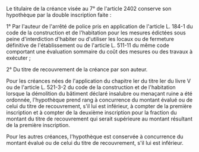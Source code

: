 Le titulaire de la créance visée au 7° de l'article 2402 conserve son hypothèque par la double inscription faite : 


1° Par l'auteur de l'arrêté de police pris en application de l'article L. 184-1 du code de la construction et de l'habitation pour les mesures édictées sous peine d'interdiction d'habiter ou d'utiliser les locaux ou de fermeture définitive de l'établissement ou de l'article L. 511-11 du même code comportant une évaluation sommaire du coût des mesures ou des travaux à exécuter ; 


2° Du titre de recouvrement de la créance par son auteur. 


Pour les créances nées de l'application du chapitre Ier du titre Ier du livre V ou de l'article L. 521-3-2 du code de la construction et de l'habitation lorsque la démolition du bâtiment déclaré insalubre ou menaçant ruine a été ordonnée, l'hypothèque prend rang à concurrence du montant évalué ou de celui du titre de recouvrement, s'il lui est inférieur, à compter de la première inscription et à compter de la deuxième inscription pour la fraction du montant du titre de recouvrement qui serait supérieure au montant résultant de la première inscription. 


Pour les autres créances, l'hypothèque est conservée à concurrence du montant évalué ou de celui du titre de recouvrement, s'il lui est inférieur.

